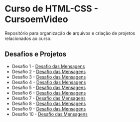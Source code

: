# Curso de HTML-CSS - CursoemVideo
Repositório para organização de arquivos e criação de projetos relacionados ao curso.

## Desafios e Projetos
* Desafio 1 - [Desafio das Mensagens](https://joaoncr.github.io/html-css/desafios/d01/index.html)
* Desafio 2 - [Desafio das Mensagens](https://joaoncr.github.io/html-css/desafios/d02/index.html)
* Desafio 3 - [Desafio das Mensagens](https://joaoncr.github.io/html-css/desafios/d03/index.html)
* Desafio 4 - [Desafio das Mensagens](https://joaoncr.github.io/html-css/desafios/d04/index.html)
* Desafio 5 - [Desafio das Mensagens](https://joaoncr.github.io/html-css/desafios/d05/index.html)
* Desafio 6 - [Desafio das Mensagens](https://joaoncr.github.io/html-css/desafios/d06/index.html)
* Desafio 7 - [Desafio das Mensagens](https://joaoncr.github.io/html-css/desafios/d07/index.html)
* Desafio 8 - [Desafio das Mensagens](https://joaoncr.github.io/html-css/desafios/d08/index.html)
* Desafio 9 - [Desafio das Mensagens](https://joaoncr.github.io/html-css/desafios/d09/index.html)
* Desafio 10 - [Desafio das Mensagens](https://joaoncr.github.io/html-css/desafios/d10/index.html)
